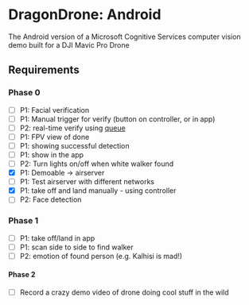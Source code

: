 # DragonDrone: Android
The Android version of a Microsoft Cognitive Services computer vision demo built for a DJI Mavic Pro Drone

## Requirements

### Phase 0
- [ ] P1: Facial verification
- [ ] P1: Manual trigger for verify (button on controller, or in app)
- [ ] P2: real-time verify using [queue](https://docs.microsoft.com/en-us/azure/cognitive-services/Computer-vision/vision-api-how-to-topics/howtoanalyzevideo_vision)
- [ ] P1: FPV view of done
- [ ] P1: showing successful detection
- [ ] P1: show in the app
- [ ] P2: Turn lights on/off when white walker found
- [x] P1: Demoable -> airserver
- [ ] P1: Test airserver with different networks
- [x] P1: take off and land manually - using controller
- [ ] P2: Face detection

### Phase 1
- [ ] P1: take off/land in app
- [ ] P1: scan side to side to find walker
- [ ] P2: emotion of found person (e.g. Kalhisi is mad!)

#### Phase 2
- [ ] Record a crazy demo video of drone doing cool stuff in the wild
